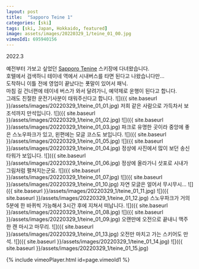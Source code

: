 ```yaml
---
layout: post
title:  "Sapporo Teine 1"
categories: [ski]
tags: [ski, Japan, Hokkaido, featured]
image: assets/images/20220329_1/teine_01_00.jpg
vimeoId1: 695940156
---
```

2022.3

예전부터 가보고 싶었던 [Sapporo Tenine][teine1] 스키장에 다녀왔습니다.<br>
호텔에서 검색하니 테이네 역에서 시내버스를 타면 된다고 나왔습니다만...<br>
도착하니 이틀 전에 영업이 끝났다는 푯말이 있어서 패닉.<br>
마침 길 건너편에 테이네 버스가 와서 달려가니, 예약제로 운행이 된다고 합니다.<br>
그래도 친절한 운전기사분이 태워주신다고 합니다.
![]({{ site.baseurl }}/assets/images/20220329_1/teine_01_01.jpg)
저희 같은 사람으로 가득차서 보조석까지 만석입니다.
![]({{ site.baseurl }}/assets/images/20220329_1/teine_01_02.jpg)
![]({{ site.baseurl }}/assets/images/20220329_1/teine_01_03.jpg)
파크로 유명한 곳이라 중앙에 좋은 스노우파크가 있고, 왼편에는 모글 코스도 보입니다.
![]({{ site.baseurl }}/assets/images/20220329_1/teine_01_05.jpg)
![]({{ site.baseurl }}/assets/images/20220329_1/teine_01_04.jpg)
정상에 사진에서 많이 보던 송신 타워가 보입니다.
![]({{ site.baseurl }}/assets/images/20220329_1/teine_01_06.jpg)
정상에 올라가니 삿포로 시내가 그림처럼 펼쳐지는군요.
![]({{ site.baseurl }}/assets/images/20220329_1/teine_01_07.jpg)
![]({{ site.baseurl }}/assets/images/20220329_1/teine_01_10.jpg)
자연 모글은 얼어서 무시무시...
![]({{ site.baseurl }}/assets/images/20220329_1/teine_01_11.jpg)
![]({{ site.baseurl }}/assets/images/20220329_1/teine_01_12.jpg)
스노우파크가 거의 5분에 한 바퀴씩 가능해서 3시간 후에 지쳐서 떠납니다.
![]({{ site.baseurl }}/assets/images/20220329_1/teine_01_08.jpg)
![]({{ site.baseurl }}/assets/images/20220329_1/teine_01_09.jpg)
오랜만에 오전으로 끝내니 맥주 한 캔 마시고 마무리.
![]({{ site.baseurl }}/assets/images/20220329_1/teine_01_13.jpg)
오전만 마치고 가는 스키어도 만석.
![]({{ site.baseurl }}/assets/images/20220329_1/teine_01_14.jpg)
![]({{ site.baseurl }}/assets/images/20220329_1/teine_01_15.jpg)

{% include vimeoPlayer.html id=page.vimeoId1 %}

[teine1]: https://sapporo-teine.com/snow/lang/en/
